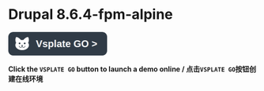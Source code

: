 # Drupal 8.6.4-fpm-alpine

<a href="https://www.vsplate.com/?docker-compose=https://github.com/vsplate/dcenvs/drupal/8.6.4-fpm-alpine"><img alt="VSPLATE GO" src="https://raw.githubusercontent.com/vsplate/images/master/vsgo_btn.png" width="200px"></a>

**Click the `VSPLATE GO` button to launch a demo online / 点击`VSPLATE GO`按钮创建在线环境**